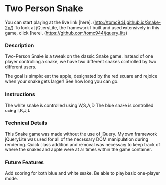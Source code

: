 # Two Person Snake
You can start playing at the live link [here]. (http://tomc944.github.io/Snake-2p/)
To look at jQueryLite, the framework I built and used extensively in this game, click [here]. (https://github.com/tomc944/jquery_lite)

### Description
Two-Person Snake is a tweak on the classic Snake game. Instead of one player controlling a snake, we have two different snakes controlled by two different users.

The goal is simple: eat the apple, designated by the red square and rejoice when your snake gets larger! See how long you can go.

### Instructions
The white snake is controlled using W,S,A,D
The blue snake is controlled using I,K,J,L

### Technical Details
This Snake game was made without the use of jQuery. My own framework jQueryLite was used for all of the necessary DOM manipulation during rendering. Quick class addition and removal was necessary to keep track of where the snakes and apple were at all times within the game container.

### Future Features
Add scoring for both blue and white snake.
Be able to play basic one-player mode.
